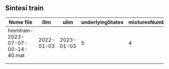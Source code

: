 ## Sintesi train
| Nome file                        | llim       | ulim       | underlyingStates | mixturesNumber | latency | note                                   |
|----------------------------------|------------|------------|------------------|----------------|---------|----------------------------------------|
| hmmtrain-2023-07-07-00-14-40.mat | 2022-01-03 | 2023-01-03 | 5                | 4              | 10      | 100% prediction fino al 30 giugno 2023 |
|                                  |            |            |                  |                |         |                                        |
|                                  |            |            |                  |                |         |                                        |